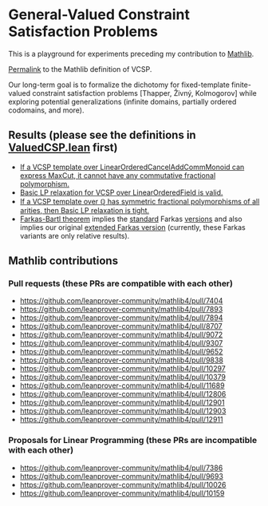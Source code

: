 # General-Valued Constraint Satisfaction Problems

This is a playground for experiments preceding my contribution to [Mathlib](https://github.com/leanprover-community/mathlib4).

[Permalink](https://github.com/leanprover-community/mathlib4/blob/3e51ad145c59d7e879943907172a6c5a89d6420c/Mathlib/Combinatorics/Optimization/ValuedCSP.lean#L39) to the Mathlib definition of VCSP.

Our long-term goal is to formalize the dichotomy for fixed-template finite-valued constraint satisfaction problems [Thapper, Živný, Kolmogorov] while exploring potential generalizations (infinite domains, partially ordered codomains, and more).

## Results (please see the definitions in [ValuedCSP.lean](https://github.com/leanprover-community/mathlib4/blob/master/Mathlib/Combinatorics/Optimization/ValuedCSP.lean) first)

* [If a VCSP template over LinearOrderedCancelAddCommMonoid can express MaxCut, it cannot have any commutative fractional polymorphism.](https://github.com/madvorak/vcsp/blob/0c56fa679366db730fa428b82acedd041cb82df9/VCSP/Hardness.lean#L151)
* [Basic LP relaxation for VCSP over LinearOrderedField is valid.](https://github.com/madvorak/vcsp/blob/0c56fa679366db730fa428b82acedd041cb82df9/VCSP/LinearRelaxation.lean#L273)
* [If a VCSP template over ℚ has symmetric fractional polymorphisms of all arities, then Basic LP relaxation is tight.](https://github.com/madvorak/vcsp/blob/0c56fa679366db730fa428b82acedd041cb82df9/VCSP/LinearRelaxationAndSFP.lean#L392)
* [Farkas-Bartl theorem](https://github.com/madvorak/vcsp/blob/3da0844a11e4128d9011adcd5b4c4867a5528ae2/VCSP/FarkasBartl.lean#L16) implies the [standard](https://github.com/madvorak/vcsp/blob/3da0844a11e4128d9011adcd5b4c4867a5528ae2/VCSP/FarkasBartl.lean#L40) Farkas [versions](https://github.com/madvorak/vcsp/blob/3da0844a11e4128d9011adcd5b4c4867a5528ae2/VCSP/FarkasBartl.lean#L72) and also implies our original [extended Farkas version](https://github.com/madvorak/vcsp/blob/3da0844a11e4128d9011adcd5b4c4867a5528ae2/VCSP/FarkasSpecial.lean#L281) (currently, these Farkas variants are only relative results).

## Mathlib contributions

### Pull requests (these PRs are compatible with each other)

* https://github.com/leanprover-community/mathlib4/pull/7404
* https://github.com/leanprover-community/mathlib4/pull/7893
* https://github.com/leanprover-community/mathlib4/pull/7894
* https://github.com/leanprover-community/mathlib4/pull/8707
* https://github.com/leanprover-community/mathlib4/pull/9072
* https://github.com/leanprover-community/mathlib4/pull/9307
* https://github.com/leanprover-community/mathlib4/pull/9652
* https://github.com/leanprover-community/mathlib4/pull/9838
* https://github.com/leanprover-community/mathlib4/pull/10297
* https://github.com/leanprover-community/mathlib4/pull/10379
* https://github.com/leanprover-community/mathlib4/pull/11689
* https://github.com/leanprover-community/mathlib4/pull/12806
* https://github.com/leanprover-community/mathlib4/pull/12901
* https://github.com/leanprover-community/mathlib4/pull/12903
* https://github.com/leanprover-community/mathlib4/pull/12911

### Proposals for Linear Programming (these PRs are incompatible with each other)

* https://github.com/leanprover-community/mathlib4/pull/7386
* https://github.com/leanprover-community/mathlib4/pull/9693
* https://github.com/leanprover-community/mathlib4/pull/10026
* https://github.com/leanprover-community/mathlib4/pull/10159
